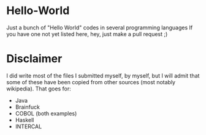 # Hello-World
Just a bunch of "Hello World" codes in several programming languages
If you have one not yet listed here, hey, just make a pull request ;)


# Disclaimer

I did write most of the files I submitted myself, by myself, but I will admit that some of these have been copied from other sources (most notably wikipedia).
That goes for:
- Java
- Brainfuck
- COBOL (both examples)
- Haskell
- INTERCAL
